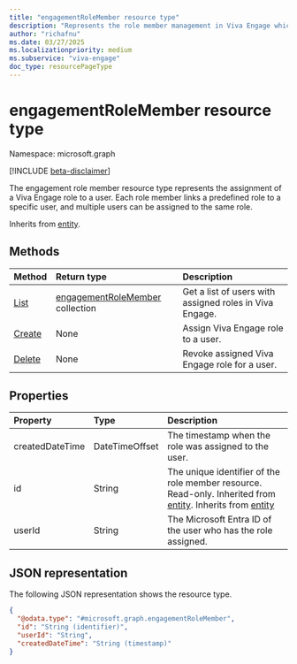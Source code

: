 ```yaml
---
title: "engagementRoleMember resource type"
description: "Represents the role member management in Viva Engage which involves assigning and managing various administrative roles and corp comm role within the Viva Engage platform."
author: "richafnu"
ms.date: 03/27/2025
ms.localizationpriority: medium
ms.subservice: "viva-engage"
doc_type: resourcePageType
---
```


# engagementRoleMember resource type

Namespace: microsoft.graph

[!INCLUDE [beta-disclaimer](../../includes/beta-disclaimer.md)]

<!-- Viva Engage handles role member management by assigning and managing various member roles within the platform.  -->

The engagement role member resource type represents the assignment of a Viva Engage role to a user. Each role member links a predefined role to a specific user, and multiple users can be assigned to the same role.

Inherits from [entity](../resources/entity.md).

## Methods
|Method|Return type|Description|
|:---|:---|:---|
|[List](../api/engagementrole-list-members.md)|[engagementRoleMember](../resources/engagementrolemember.md) collection|Get a list of users with assigned roles in Viva Engage.|
|[Create](../api/engagementrole-post-members.md)|None|Assign Viva Engage role to a user.|
|[Delete](../api/engagementrole-delete-members.md)|None|Revoke assigned Viva Engage role for a user.|

## Properties
|Property|Type|Description|
|:---|:---|:---|
|createdDateTime|DateTimeOffset|The timestamp when the role was assigned to the user.|
|id|String|The unique identifier of the role member resource. Read-only. Inherited from [entity](../resources/entity.md). Inherits from [entity](../resources/entity.md)|
|userId|String|The Microsoft Entra ID of the user who has the role assigned.|

## JSON representation
The following JSON representation shows the resource type.
<!-- {
  "blockType": "resource",
  "keyProperty": "id",
  "@odata.type": "microsoft.graph.engagementrolemember",
  "baseType": "microsoft.graph.entity",
  "openType": false
}
-->
``` json
{
  "@odata.type": "#microsoft.graph.engagementRoleMember",
  "id": "String (identifier)",
  "userId": "String",
  "createdDateTime": "String (timestamp)"
}
```
